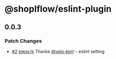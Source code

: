 # @shoplflow/eslint-plugin

## 0.0.3

### Patch Changes

- [#2](https://github.com/shopl/shoplflow/pull/2) [`696de76`](https://github.com/shopl/shoplflow/commit/696de76f4a585272e00ab0170bc4099996a2203b) Thanks [@velo-kim](https://github.com/velo-kim)! - eslint setting

